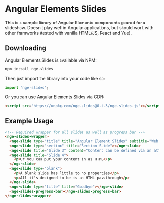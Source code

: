 # Angular Elements Slides

This is a sample library of Angular Elements components geared for a slideshow. Doesn't play well in Angular applications, but should work with other framworks (tested with vanilla HTML/JS, React and Vue).

## Downloading

Angular Elements Slides is available via NPM:

```bash
npm install nge-slides
```

Then just import the library into your code like so:

```JavaScript
import 'nge-slides';
```

Or you can use Angular Elements Slides via CDN:

```HTML
<script src="https://unpkg.com/nge-slides@0.1.3/nge-slides.js"></script>
```

## Example Usage

```HTML
<!-- Required wrapper for all slides as well as progress bar -->
<nge-slides-wrapper>
  <nge-slide type="title" title="Angular Element Slides" subtitle="Web Components Made Easy"></nge-slide>
  <nge-slide type="section" title="Section Slide"></nge-slide>
  <nge-slide title="Slide 3" content="Content can be defined via an attribute"></nge-slide>
  <nge-slide title="Slide 4">
    <p>Or you can put your content in as HTML</p>
  </nge-slide>
  <nge-slide type="blank">
    <p>A blank slide has little to no properties</p>
    <p>All it's designed to be is an HTML passthrough</p>
  </nge-slide>
  <nge-slide type="title" title="Goodbye"></nge-slide>
  <nge-slides-progress-bar></nge-slides-progress-bar>
</nge-slides-wrapper>
```
